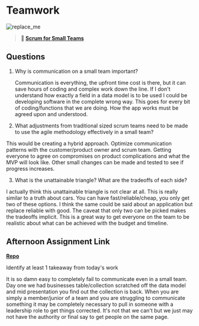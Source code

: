 # Teamwork

![replace_me](https://codeworks.blob.core.windows.net/public/assets/img/illustrations/placeholder.svg)

> **📖 [Scrum for Small Teams](https://codeworksacademy.com/fs-student-guide/resources/wk8-9/02-Scrum-For-Small-Teams)**

## Questions

1. Why is communication on a small team important?

    Communication is everything, the upfront time cost is there, but it can save hours of coding and complex work down the line. If I don't understand how exactly a field in a data model is to be used I could be developing software in the complete wrong way. This goes for every bit of coding/functions that we are doing. How the app works must be agreed upon and understood.

2. What adjustments from traditional sized scrum teams need to be made to use the agile methodology effectively in a small team?

  This would be creating a hybrid approach. Optimize communication patterns with the customer/product owner and scrum team. Getting everyone to agree on compromises on product complications and what the MVP will look like. Other small changes can be made and tested to see if progress increases.

3. What is the unattainable triangle? What are the tradeoffs of each side?

  I actually think this unattainable triangle is not clear at all. This is really similar to a truth about cars. You can have fast/reliable/cheap, you only get two of these options. I think the same could be said about an application but replace reliable with good. The caveat that only two can be picked makes the tradeoffs implicit. This is a great way to get everyone on the team to be realistic about what can be achieved with the budget and timeline.



## Afternoon Assignment Link

**[Repo](https://github.com/patrick-misner/bnbooking)**

Identify at least 1 takeaway from today's work

It is so damn easy to completely fail to communicate even in a small team. Day one we had businesses table/collection scratched off the data model and mid presentation you find out the collection is back. When you are simply a member/junior of a team and you are struggling to communicate something it may be completely necessary to pull in someone with a leadership role to get things corrected. It's not that we can't but we just may not have the authority or final say to get people on the same page.
